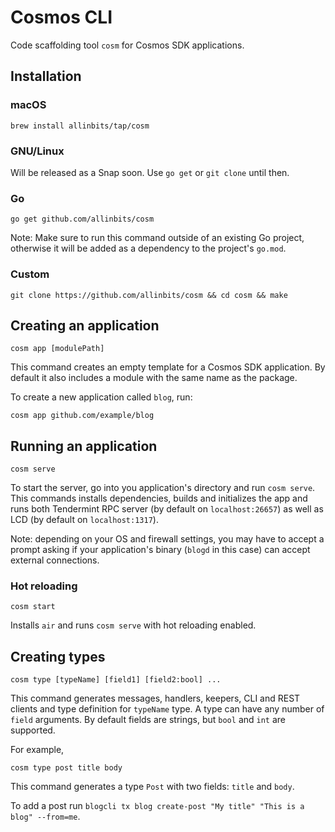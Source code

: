# Cosmos CLI

Code scaffolding tool `cosm` for Cosmos SDK applications.

## Installation

### macOS

```
brew install allinbits/tap/cosm
```

### GNU/Linux

Will be released as a Snap soon. Use `go get` or `git clone` until then.

### Go

```
go get github.com/allinbits/cosm
```

Note: Make sure to run this command outside of an existing Go project, otherwise it will be added as a dependency to the project's `go.mod`.

### Custom

```
git clone https://github.com/allinbits/cosm && cd cosm && make
```

## Creating an application

```
cosm app [modulePath]
```

This command creates an empty template for a Cosmos SDK application. By default it also includes a module with the same name as the package.

To create a new application called `blog`, run:

```
cosm app github.com/example/blog
```

## Running an application

```
cosm serve
```

To start the server, go into you application's directory and run `cosm serve`. This commands installs dependencies, builds and initializes the app and runs both Tendermint RPC server (by default on `localhost:26657`) as well as LCD (by default on `localhost:1317`).

Note: depending on your OS and firewall settings, you may have to accept a prompt asking if your application's binary (`blogd` in this case) can accept external connections.

### Hot reloading

```
cosm start
```

Installs `air` and runs `cosm serve` with hot reloading enabled.

## Creating types

```
cosm type [typeName] [field1] [field2:bool] ...
```

This command generates messages, handlers, keepers, CLI and REST clients and type definition for `typeName` type. A type can have any number of `field` arguments. By default fields are strings, but `bool` and `int` are supported.

For example,

```
cosm type post title body
```

This command generates a type `Post` with two fields: `title` and `body`.

To add a post run `blogcli tx blog create-post "My title" "This is a blog" --from=me`.
